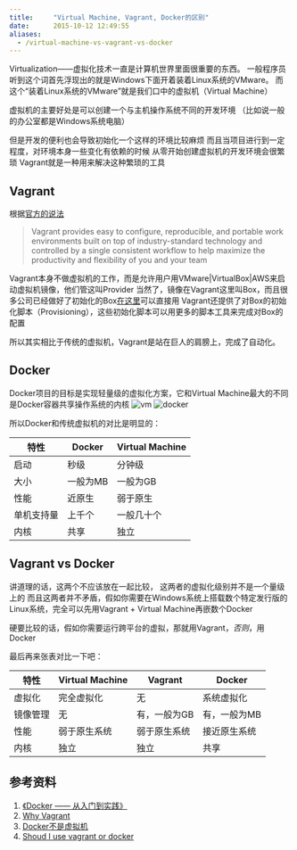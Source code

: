 ```yaml
---
title:     "Virtual Machine, Vagrant, Docker的区别"
date:      2015-10-12 12:49:55
aliases:
  - /virtual-machine-vs-vagrant-vs-docker
---
```


Virtualization——虚拟化技术一直是计算机世界里面很重要的东西。
一般程序员听到这个词首先浮现出的就是Windows下面开着装着Linux系统的VMware。
而这个“装着Linux系统的VMware”就是我们口中的虚拟机（Virtual Machine）

<!--more-->

虚拟机的主要好处是可以创建一个与主机操作系统不同的开发环境
（比如说一般的办公室都是Windows系统电脑）

但是开发的便利也会导致初始化一个这样的环境比较麻烦
而且当项目进行到一定程度，对环境本身一些变化有依赖的时候
从零开始创建虚拟机的开发环境会很繁琐
Vagrant就是一种用来解决这种繁琐的工具


## Vagrant
根据[官方的说法][why-vagrant]

> Vagrant provides easy to configure, reproducible, and portable work environments built on top of industry-standard technology and controlled by a single consistent workflow to help maximize the productivity and flexibility of you and your team

Vagrant本身不做虚拟机的工作，而是允许用户用VMware|VirtualBox|AWS来启动虚拟机镜像，他们管这叫Provider
当然了，镜像在Vagrant这里叫Box，而且很多公司已经做好了初始化的Box[在这里][hashicorp-box]可以直接用
Vagrant还提供了对Box的初始化脚本（Provisioning），这些初始化脚本可以用更多的脚本工具来完成对Box的配置

所以其实相比于传统的虚拟机，Vagrant是站在巨人的肩膀上，完成了自动化。


## Docker
Docker项目的目标是实现轻量级的虚拟化方案，它和Virtual Machine最大的不同是Docker容器共享操作系统的内核
![vm][virtual-machine]
![docker][docker-engine]

所以Docker和传统虚拟机的对比是明显的：

| 特性       | Docker   | Virtual Machine   |
|------------|----------|-------------------|
| 启动       | 秒级     | 分钟级            |
| 大小       | 一般为MB | 一般为GB          |
| 性能       | 近原生   | 弱于原生          |
| 单机支持量 | 上千个   | 一般几十个        |
| 内核       | 共享     | 独立              |


## Vagrant vs Docker
讲道理的话，这两个不应该放在一起比较， 这两者的虚拟化级别并不是一个量级上的
而且这两者并不矛盾，假如你需要在Windows系统上搭载数个特定发行版的Linux系统，完全可以先用Vagrant + Virtual Machine再嵌数个Docker

硬要比较的话，假如你需要运行跨平台的虚拟，那就用Vagrant，*否则*，用Docker

最后再来张表对比一下吧：

| 特性     | Virtual Machine | Vagrant      | Docker       |
|----------|-----------------|--------------|--------------|
| 虚拟化   | 完全虚拟化      | 无           | 系统虚拟化   |
| 镜像管理 | 无              | 有，一般为GB | 有，一般为MB |
| 性能     | 弱于原生系统    | 弱于原生系统 | 接近原生系统 |
| 内核     | 独立            | 独立         | 共享         |


## 参考资料
1. [《Docker —— 从入门到实践》][docker-the-book]
2. [Why Vagrant][why-vagrant]
3. [Docker不是虚拟机][docker-by-shell909090]
4. [Shoud I use vagrant or docker][so-vagrant-or-docker]

[why-vagrant]:             https://docs.vagrantup.com/v2/why-vagrant/index.html
[hashicorp-box]:           https://atlas.hashicorp.com/boxes/search
[virtual-machine]:         https://dockerpool.com/static/books/docker_practice/_images/virtualization.png
[docker-engine]:           https://dockerpool.com/static/books/docker_practice/_images/docker.png
[docker-the-book]:         https://dockerpool.com/static/books/docker_practice/index.html
[docker-by-shell909090]:   https://github.com/shell909090/slides/blob/master/md/docker.md
[so-vagrant-or-docker]:    https://stackoverflow.com/questions/16647069/should-i-use-vagrant-or-docker-io-for-creating-an-isolated-environment
